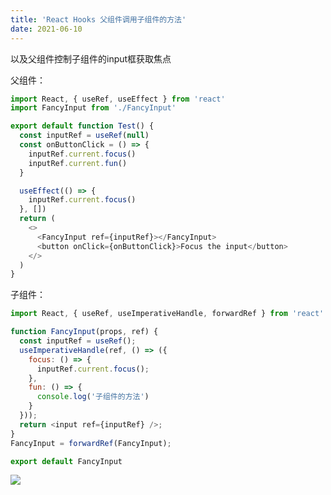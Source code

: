 ```yaml
---
title: 'React Hooks 父组件调用子组件的方法'
date: 2021-06-10
---   
```

以及父组件控制子组件的input框获取焦点

父组件：

```javascript
import React, { useRef, useEffect } from 'react'
import FancyInput from './FancyInput'

export default function Test() {
  const inputRef = useRef(null)
  const onButtonClick = () => {
    inputRef.current.focus()
    inputRef.current.fun()
  }

  useEffect(() => {
    inputRef.current.focus()
  }, [])
  return (
    <>
      <FancyInput ref={inputRef}></FancyInput>
      <button onClick={onButtonClick}>Focus the input</button>
    </>
  )
}
```

子组件：

```javascript
import React, { useRef, useImperativeHandle, forwardRef } from 'react'

function FancyInput(props, ref) {
  const inputRef = useRef();
  useImperativeHandle(ref, () => ({
    focus: () => {
      inputRef.current.focus();
    },
    fun: () => {
      console.log('子组件的方法')
    }
  }));
  return <input ref={inputRef} />;
}
FancyInput = forwardRef(FancyInput);

export default FancyInput
```

![](https://img-blog.csdnimg.cn/20210610190816954.png?x-oss-processimage/watermark,type_ZmFuZ3poZW5naGVpdGk,shadow_10,text_aHR0cHM6Ly9ibG9nLmNzZG4ubmV0L3h1dG9uZ2Jhbw,size_16,color_FFFFFF,t_70)
